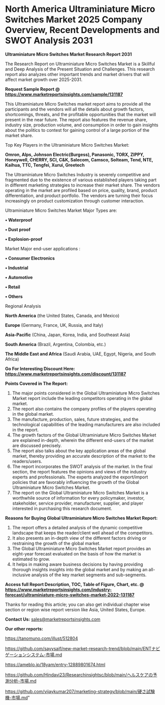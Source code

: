 # North America Ultraminiature Micro Switches Market 2025 Company Overview, Recent Developments and SWOT Analysis 2031

<strong>Ultraminiature Micro Switches Market Research Report 2031</strong>

The Research Report on Ultraminiature Micro Switches Market is a Skillful and Deep Analysis of the Present Situation and Challenges. This research report also analyzes other important trends and market drivers that will affect market growth over 2025-2031.

<strong>Request Sample Report @ <a href=https://www.marketreportsinsights.com/sample/131187>https://www.marketreportsinsights.com/sample/131187</a></strong>

This Ultraminiature Micro Switches market report aims to provide all the participants and the vendors will all the details about growth factors, shortcomings, threats, and the profitable opportunities that the market will present in the near future. The report also features the revenue share, industry size, production volume, and consumption in order to gain insights about the politics to contest for gaining control of a large portion of the market share.

Top Key Players in the Ultraminiature Micro Switches Market:

<strong>Omron, Alps, Johnson Electric(Burgess), Panasonic, TORX, ZIPPY, Honeywell, CHERRY, SCI, C&K, Salecom, Camsco, Solteam, Tend, NTE, Kaihua, TTC, Tengfei, Xurui, Greetech</strong>

The Ultraminiature Micro Switches Industry is severely competitive and fragmented due to the existence of various established players taking part in different marketing strategies to increase their market share. The vendors operating in the market are profiled based on price, quality, brand, product differentiation, and product portfolio. The vendors are turning their focus increasingly on product customization through customer interaction.

Ultraminiature Micro Switches Market Major Types are:

<strong>• Waterproof

• Dust proof

• Explosion-proof</strong>

Market Major end-user applications :

<strong>• Consumer Electronics

• Industrial

• Automotive

• Retail

• Others</strong>

Regional Analysis

</u><strong><b>North America</b></strong> (the United States, Canada, and Mexico)

<strong><b>Europe </b></strong>(Germany, France, UK, Russia, and Italy)

<strong><b>Asia-Pacific</b></strong> (China, Japan, Korea, India, and Southeast Asia)

<strong><b>South America</b></strong> (Brazil, Argentina, Colombia, etc.)

<strong><b>The Middle East and Africa</b></strong> (Saudi Arabia, UAE, Egypt, Nigeria, and South Africa)

<strong>Go For Interesting Discount Here: <a href=https://www.marketreportsinsights.com/discount/131187>https://www.marketreportsinsights.com/discount/131187</a></strong>

<strong>Points Covered in The Report:</strong>
<ol>
  <li>The major points considered in the Global Ultraminiature Micro Switches Market report include the leading competitors operating in the global market.</li>
  <li>The report also contains the company profiles of the players operating in the global market.</li>
  <li>The manufacture, production, sales, future strategies, and the technological capabilities of the leading manufacturers are also included in the report.</li>
  <li>The growth factors of the Global Ultraminiature Micro Switches Market are explained in-depth, wherein the different end-users of the market are discussed precisely.</li>
  <li>The report also talks about the key application areas of the global market, thereby providing an accurate description of the market to the readers/users.</li>
  <li>The report incorporates the SWOT analysis of the market. In the final section, the report features the opinions and views of the industry experts and professionals. The experts analyzed the export/import policies that are favorably influencing the growth of the Global Ultraminiature Micro Switches Market.</li>
  <li>The report on the Global Ultraminiature Micro Switches Market is a worthwhile source of information for every policymaker, investor, stakeholder, service provider, manufacturer, supplier, and player interested in purchasing this research document.</li>
</ol>
<strong>Reasons for Buying Global Ultraminiature Micro Switches Market Report:</strong>

<ol>
  <li>The report offers a detailed analysis of the dynamic competitive landscape that keeps the reader/client well ahead of the competitors.</li>
  <li>It also presents an in-depth view of the different factors driving or restraining the growth of the global market.</li>
  <li>The Global Ultraminiature Micro Switches Market report provides an eight-year forecast evaluated on the basis of how the market is estimated to grow.</li>
  <li>It helps in making aware business decisions by having providing thorough insights insights into the global market and by making an all-inclusive analysis of the key market segments and sub-segments.</li>
</ol>
<strong>Access full Report Description, TOC, Table of Figure, Chart, etc. @ <a href=https://www.marketreportsinsights.com/industry-forecast/ultraminiature-micro-switches-market-2022-131187>https://www.marketreportsinsights.com/industry-forecast/ultraminiature-micro-switches-market-2022-131187</a></strong>


Thanks for reading this article; you can also get individual chapter wise section or region wise report version like Asia, United States, Europe.

<strong>Contact Us:</strong>
sales@marketreportsinsights.com

<strong>Our other reports:</strong>

<a href=https://tanomuno.com/illust/512804>https://tanomuno.com/illust/512804</a>

<a href=https://github.com/sayysaif/new-market-research-trend/blob/main/ENTナビゲーションシステム-市場.md>https://github.com/sayysaif/new-market-research-trend/blob/main/ENTナビゲーションシステム-市場.md</a>

<a href=https://ameblo.jp/18yam/entry-12889801674.html>https://ameblo.jp/18yam/entry-12889801674.html</a>

<a href=https://github.com/Hindavi23/Researchinsightsc/blob/main/ヘルスケアの予測分析-市場.md>https://github.com/Hindavi23/Researchinsightsc/blob/main/ヘルスケアの予測分析-市場.md</a>

<a href=https://github.com/vijaykumar207/marketing-strategy/blob/main/硬さ試験機-市場.md>https://github.com/vijaykumar207/marketing-strategy/blob/main/硬さ試験機-市場.md</a>"
